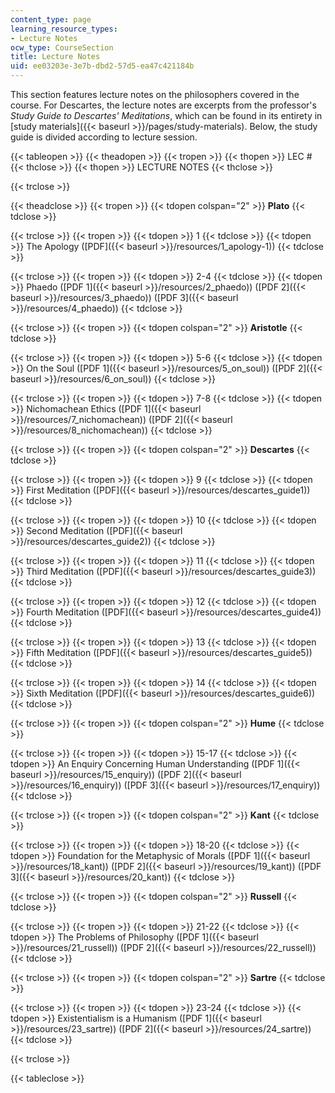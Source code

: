 ```yaml
---
content_type: page
learning_resource_types:
- Lecture Notes
ocw_type: CourseSection
title: Lecture Notes
uid: ee03203e-3e7b-dbd2-57d5-ea47c421184b
---
```


This section features lecture notes on the philosophers covered in the course. For Descartes, the lecture notes are excerpts from the professor's _Study Guide to Descartes' Meditations_, which can be found in its entirety in [study materials]({{< baseurl >}}/pages/study-materials). Below, the study guide is divided according to lecture session.

{{< tableopen >}}
{{< theadopen >}}
{{< tropen >}}
{{< thopen >}}
LEC #
{{< thclose >}}
{{< thopen >}}
LECTURE NOTES
{{< thclose >}}

{{< trclose >}}

{{< theadclose >}}
{{< tropen >}}
{{< tdopen colspan="2" >}}
**Plato**
{{< tdclose >}}

{{< trclose >}}
{{< tropen >}}
{{< tdopen >}}
1
{{< tdclose >}}
{{< tdopen >}}
The Apology ([PDF]({{< baseurl >}}/resources/1_apology-1))
{{< tdclose >}}

{{< trclose >}}
{{< tropen >}}
{{< tdopen >}}
2-4
{{< tdclose >}}
{{< tdopen >}}
Phaedo ([PDF 1]({{< baseurl >}}/resources/2_phaedo)) ([PDF 2]({{< baseurl >}}/resources/3_phaedo)) ([PDF 3]({{< baseurl >}}/resources/4_phaedo))
{{< tdclose >}}

{{< trclose >}}
{{< tropen >}}
{{< tdopen colspan="2" >}}
**Aristotle**
{{< tdclose >}}

{{< trclose >}}
{{< tropen >}}
{{< tdopen >}}
5-6
{{< tdclose >}}
{{< tdopen >}}
On the Soul ([PDF 1]({{< baseurl >}}/resources/5_on_soul)) ([PDF 2]({{< baseurl >}}/resources/6_on_soul))
{{< tdclose >}}

{{< trclose >}}
{{< tropen >}}
{{< tdopen >}}
7-8
{{< tdclose >}}
{{< tdopen >}}
Nichomachean Ethics ([PDF 1]({{< baseurl >}}/resources/7_nichomachean)) ([PDF 2]({{< baseurl >}}/resources/8_nichomachean))
{{< tdclose >}}

{{< trclose >}}
{{< tropen >}}
{{< tdopen colspan="2" >}}
**Descartes**
{{< tdclose >}}

{{< trclose >}}
{{< tropen >}}
{{< tdopen >}}
9
{{< tdclose >}}
{{< tdopen >}}
First Meditation ([PDF]({{< baseurl >}}/resources/descartes_guide1))
{{< tdclose >}}

{{< trclose >}}
{{< tropen >}}
{{< tdopen >}}
10
{{< tdclose >}}
{{< tdopen >}}
Second Meditation ([PDF]({{< baseurl >}}/resources/descartes_guide2))
{{< tdclose >}}

{{< trclose >}}
{{< tropen >}}
{{< tdopen >}}
11
{{< tdclose >}}
{{< tdopen >}}
Third Meditation ([PDF]({{< baseurl >}}/resources/descartes_guide3))
{{< tdclose >}}

{{< trclose >}}
{{< tropen >}}
{{< tdopen >}}
12
{{< tdclose >}}
{{< tdopen >}}
Fourth Meditation ([PDF]({{< baseurl >}}/resources/descartes_guide4))
{{< tdclose >}}

{{< trclose >}}
{{< tropen >}}
{{< tdopen >}}
13
{{< tdclose >}}
{{< tdopen >}}
Fifth Meditation ([PDF]({{< baseurl >}}/resources/descartes_guide5))
{{< tdclose >}}

{{< trclose >}}
{{< tropen >}}
{{< tdopen >}}
14
{{< tdclose >}}
{{< tdopen >}}
Sixth Meditation ([PDF]({{< baseurl >}}/resources/descartes_guide6))
{{< tdclose >}}

{{< trclose >}}
{{< tropen >}}
{{< tdopen colspan="2" >}}
**Hume**
{{< tdclose >}}

{{< trclose >}}
{{< tropen >}}
{{< tdopen >}}
15-17
{{< tdclose >}}
{{< tdopen >}}
An Enquiry Concerning Human Understanding ([PDF 1]({{< baseurl >}}/resources/15_enquiry)) ([PDF 2]({{< baseurl >}}/resources/16_enquiry)) ([PDF 3]({{< baseurl >}}/resources/17_enquiry))
{{< tdclose >}}

{{< trclose >}}
{{< tropen >}}
{{< tdopen colspan="2" >}}
**Kant**
{{< tdclose >}}

{{< trclose >}}
{{< tropen >}}
{{< tdopen >}}
18-20
{{< tdclose >}}
{{< tdopen >}}
Foundation for the Metaphysic of Morals ([PDF 1]({{< baseurl >}}/resources/18_kant)) ([PDF 2]({{< baseurl >}}/resources/19_kant)) ([PDF 3]({{< baseurl >}}/resources/20_kant))
{{< tdclose >}}

{{< trclose >}}
{{< tropen >}}
{{< tdopen colspan="2" >}}
**Russell**
{{< tdclose >}}

{{< trclose >}}
{{< tropen >}}
{{< tdopen >}}
21-22
{{< tdclose >}}
{{< tdopen >}}
The Problems of Philosophy ([PDF 1]({{< baseurl >}}/resources/21_russell)) ([PDF 2]({{< baseurl >}}/resources/22_russell))
{{< tdclose >}}

{{< trclose >}}
{{< tropen >}}
{{< tdopen colspan="2" >}}
**Sartre**
{{< tdclose >}}

{{< trclose >}}
{{< tropen >}}
{{< tdopen >}}
23-24
{{< tdclose >}}
{{< tdopen >}}
Existentialism is a Humanism ([PDF 1]({{< baseurl >}}/resources/23_sartre)) ([PDF 2]({{< baseurl >}}/resources/24_sartre))
{{< tdclose >}}

{{< trclose >}}

{{< tableclose >}}